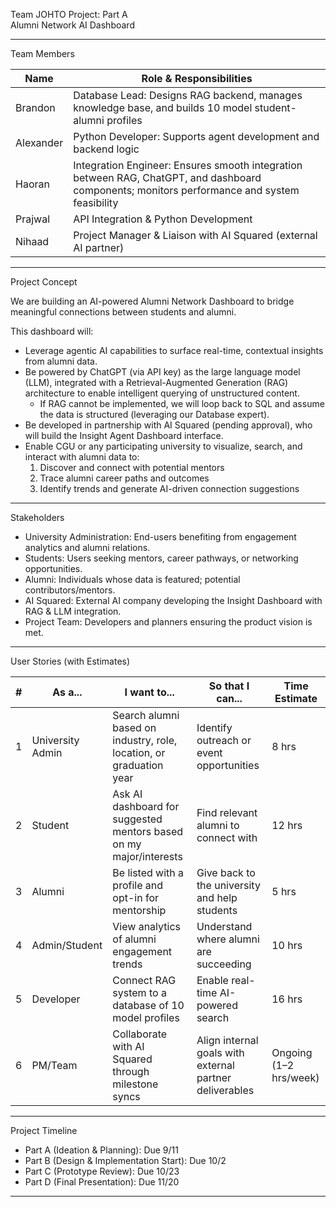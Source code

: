 Team JOHTO Project: Part A  
Alumni Network AI Dashboard

---

Team Members

| Name      | Role & Responsibilities  
|-----------|-------------------------
| Brandon   | Database Lead: Designs RAG backend, manages knowledge base, and builds 10 model student-alumni profiles 
| Alexander | Python Developer: Supports agent development and backend logic 
| Haoran    | Integration Engineer: Ensures smooth integration between RAG, ChatGPT, and dashboard components; monitors performance and system feasibility 
| Prajwal   | API Integration & Python Development 
| Nihaad    | Project Manager & Liaison with AI Squared (external AI partner) 

---

Project Concept

We are building an AI-powered Alumni Network Dashboard to bridge meaningful connections between students and alumni.  

This dashboard will:
- Leverage agentic AI capabilities to surface real-time, contextual insights from alumni data.  
- Be powered by ChatGPT (via API key) as the large language model (LLM), integrated with a Retrieval-Augmented Generation (RAG) architecture to enable intelligent querying of unstructured content.  
  - If RAG cannot be implemented, we will loop back to SQL and assume the data is structured (leveraging our Database expert).  
- Be developed in partnership with AI Squared (pending approval), who will build the Insight Agent Dashboard interface.  
- Enable CGU or any participating university to visualize, search, and interact with alumni data to:  
  1. Discover and connect with potential mentors  
  2. Trace alumni career paths and outcomes  
  3. Identify trends and generate AI-driven connection suggestions  

---

Stakeholders

- University Administration: End-users benefiting from engagement analytics and alumni relations.  
- Students: Users seeking mentors, career pathways, or networking opportunities.  
- Alumni: Individuals whose data is featured; potential contributors/mentors.  
- AI Squared: External AI company developing the Insight Dashboard with RAG & LLM integration.  
- Project Team: Developers and planners ensuring the product vision is met.  

---

User Stories (with Estimates)
 
| # | As a...             | I want to...                                                        | So that I can...                                        | Time Estimate 
|---|---------------------|---------------------------------------------------------------------|---------------------------------------------------------|---------------
| 1 | University Admin    | Search alumni based on industry, role, location, or graduation year | Identify outreach or event opportunities                | 8 hrs 
| 2 | Student             | Ask AI dashboard for suggested mentors based on my major/interests  | Find relevant alumni to connect with                    | 12 hrs 
| 3 | Alumni              | Be listed with a profile and opt-in for mentorship                  | Give back to the university and help students           | 5 hrs 
| 4 | Admin/Student       | View analytics of alumni engagement trends                          | Understand where alumni are succeeding                  | 10 hrs 
| 5 | Developer           | Connect RAG system to a database of 10 model profiles               | Enable real-time AI-powered search                      | 16 hrs 
| 6 | PM/Team             | Collaborate with AI Squared through milestone syncs                 | Align internal goals with external partner deliverables | Ongoing (1–2 hrs/week) 

---

Project Timeline

- Part A (Ideation & Planning): Due 9/11  
- Part B (Design & Implementation Start): Due 10/2  
- Part C (Prototype Review): Due 10/23  
- Part D (Final Presentation): Due 11/20  

---
